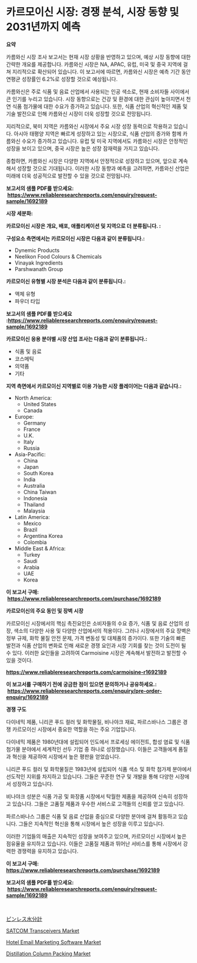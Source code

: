<p><h1>카르모이신 시장: 경쟁 분석, 시장 동향 및 2031년까지 예측</h1></p><p><strong>요약</strong></p>
<p><p>카름와신 시장 조사 보고서는 현재 시장 상황을 반영하고 있으며, 예상 시장 동향에 대한 간략한 개요를 제공합니다. 카름와신 시장은 NA, APAC, 유럽, 미국 및 중국 지역에 걸쳐 지리적으로 확산되어 있습니다. 이 보고서에 따르면, 카름와신 시장은 예측 기간 동안 연평균 성장률인 6.2%로 성장할 것으로 예상됩니다.</p><p>카름와신은 주로 식품 및 음료 산업에서 사용되는 인공 색소로, 현재 소비자들 사이에서 큰 인기를 누리고 있습니다. 시장 동향으로는 건강 및 환경에 대한 관심이 높아지면서 천연 식품 첨가물에 대한 수요가 증가하고 있습니다. 또한, 식품 산업의 혁신적인 제품 및 기술 발전으로 인해 카름와신 시장이 더욱 성장할 것으로 전망됩니다.</p><p>지리적으로, 북미 지역은 카름와신 시장에서 주요 시장 성장 동력으로 작용하고 있습니다. 아시아 태평양 지역은 빠르게 성장하고 있는 시장으로, 식품 산업의 증가와 함께 카름와신 수요가 증가하고 있습니다. 유럽 및 미국 지역에서도 카름와신 시장은 안정적인 성장을 보이고 있으며, 중국 시장은 높은 성장 잠재력을 가지고 있습니다.</p><p>종합하면, 카름와신 시장은 다양한 지역에서 안정적으로 성장하고 있으며, 앞으로 계속해서 성장할 것으로 기대됩니다. 이러한 시장 동향과 예측을 고려하면, 카름와신 산업은 미래에 더욱 성공적으로 발전할 수 있을 것으로 전망됩니다.</p></p>
<p><strong>보고서의 샘플 PDF를 받으세요: &nbsp;<a href="https://www.reliableresearchreports.com/enquiry/request-sample/1692189">https://www.reliableresearchreports.com/enquiry/request-sample/1692189</a></strong></p>
<p><strong>시장 세분화:</strong></p>
<p><strong> 카르모이신 시장은 개요, 배포, 애플리케이션 및 지역으로 더 분류됩니다. :</strong></p>
<p><strong>구성요소 측면에서는 카르모이신 시장은 다음과 같이 분류됩니다.:</strong></p>
<p><ul><li>Dynemic Products</li><li>Neelikon Food Colours & Chemicals</li><li>Vinayak Ingredients</li><li>Parshwanath Group</li></ul></p>
<p><strong> 카르모이신 유형별 시장 분석은 다음과 같이 분류됩니다.:</strong></p>
<p><ul><li>액체 유형</li><li>파우더 타입</li></ul></p>
<p><strong>보고서의 샘플 PDF를 받으세요 :<a href="https://www.reliableresearchreports.com/enquiry/request-sample/1692189">https://www.reliableresearchreports.com/enquiry/request-sample/1692189</a></strong></p>
<p><strong> 카르모이신 응용 분야별 시장 산업 조사는 다음과 같이 분류됩니다.:</strong></p>
<p><ul><li>식품 및 음료</li><li>코스메틱</li><li>의약품</li><li>기타</li></ul></p>
<p><strong>지역 측면에서 카르모이신 지역별로 이용 가능한 시장 플레이어는 다음과 같습니다.:</strong></p>
<p><ul>
    <li>
        North America:
        <ul>
            <li>United States</li>
            <li>Canada</li>
        </ul>
    </li>
    <li>
        Europe:
        <ul>
            <li>Germany</li>
            <li>France</li>
            <li>U.K.</li>
            <li>Italy</li>
            <li>Russia</li>
        </ul>
    </li>
    <li>
        Asia-Pacific:
        <ul>
            <li>China</li>
            <li>Japan</li>
            <li>South Korea</li>
            <li>India</li>
            <li>Australia</li>
            <li>China Taiwan</li>
            <li>Indonesia</li>
            <li>Thailand</li>
            <li>Malaysia</li>
        </ul>
    </li>
    <li>
        Latin America:
        <ul>
            <li>Mexico</li>
            <li>Brazil</li>
            <li>Argentina Korea</li>
            <li>Colombia</li>
        </ul>
    </li>
    <li>
        Middle East & Africa:
        <ul>
            <li>Turkey</li>
            <li>Saudi</li>
            <li>Arabia</li>
            <li>UAE</li>
            <li>Korea</li>
        </ul>
    </li>
    </ul></p>
<p><strong>이 보고서 구매: &nbsp;<a href="https://www.reliableresearchreports.com/purchase/1692189">https://www.reliableresearchreports.com/purchase/1692189</a></strong></p>
<p><strong>카르모이신의 주요 동인 및 장벽 시장</strong></p>
<p><p>카르모이신 시장에서의 핵심 촉진요인은 소비자들의 수요 증가, 식품 및 음료 산업의 성장, 색소의 다양한 사용 및 다양한 산업에서의 적용이다. 그러나 시장에서의 주요 장벽은 정부 규제, 화학 물질 안전 문제, 가격 변동성 및 대체품의 증가이다. 또한 기술의 빠른 발전과 식품 산업의 변화로 인해 새로운 경쟁 요인과 시장 기회를 찾는 것이 도전이 될 수 있다. 이러한 요인들을 고려하여 Carmoisine 시장은 계속해서 발전하고 발전할 수 있을 것이다.</p></p>
<p><strong><a href="https://www.reliableresearchreports.com/carmoisine-r1692189">https://www.reliableresearchreports.com/carmoisine-r1692189</a></strong></p>
<p><strong>이 보고서를 구매하기 전에 궁금한 점이 있으면 문의하거나 공유하세요.: &nbsp;<a href="https://www.reliableresearchreports.com/enquiry/pre-order-enquiry/1692189">https://www.reliableresearchreports.com/enquiry/pre-order-enquiry/1692189</a></strong></p>
<p><strong>경쟁 구도</strong></p>
<p><p>다이네믹 제품, 니리콘 푸드 컬러 및 화학물질, 비나야크 재료, 파르스바나스 그룹은 경쟁 카르모이신 시장에서 중요한 역할을 하는 주요 기업입니다. </p><p>다이네믹 제품은 1980년대에 설립되어 인도에서 프로세싱 에이전트, 합성 염료 및 식품 첨가물 분야에서 세계적인 선두 기업 중 하나로 성장했습니다. 이들은 고객들에게 품질과 혁신을 제공하여 시장에서 높은 평판을 얻었습니다.</p><p>니리콘 푸드 컬러 및 화학물질은 1983년에 설립되어 식품 색소 및 화학 첨가제 분야에서 선도적인 지위를 차지하고 있습니다. 그들은 꾸준한 연구 및 개발을 통해 다양한 시장에서 성장하고 있습니다.</p><p>비나야크 성분은 식품 가공 및 화장품 시장에서 탁월한 제품을 제공하여 신속히 성장하고 있습니다. 그들은 고품질 제품과 우수한 서비스로 고객들의 신뢰를 얻고 있습니다.</p><p>파르스바나스 그룹은 식품 및 음료 산업을 중심으로 다양한 분야에 걸쳐 활동하고 있습니다. 그들은 지속적인 혁신을 통해 시장에서 높은 성장을 이루고 있습니다.</p><p>이러한 기업들의 매출은 지속적인 성장을 보여주고 있으며, 카르모이신 시장에서 높은 점유율을 유지하고 있습니다. 이들은 고품질 제품과 뛰어난 서비스를 통해 시장에서 강력한 경쟁력을 유지하고 있습니다.</p></p>
<p><strong>이 보고서 구매: &nbsp; <a href="https://www.reliableresearchreports.com/purchase/1692189">https://www.reliableresearchreports.com/purchase/1692189</a></strong></p>
<p><strong>보고서의 샘플 PDF를 받으세요: &nbsp;<a href="https://www.reliableresearchreports.com/enquiry/request-sample/1692189">https://www.reliableresearchreports.com/enquiry/request-sample/1692189</a></strong><strong></strong></p>
<p>&nbsp;</p>
<p><p><a href="https://github.com/zoetazuur/Market-Research-Report-List-1/blob/main/757883425598.md">ピンレス水分計</a></p><p><a href="https://www.linkedin.com/pulse/satcom-transceivers-market-report-reveals-latest-trends-qk74e?trackingId=tiwXn9uvEkgUlp%2BZnitz3w%3D%3D">SATCOM Transceivers Market</a></p><p><a href="https://github.com/biheemgalvinlouises6hokrh3h/Market-Research-Report-List-2/blob/main/hotel-email-marketing-software-market.md">Hotel Email Marketing Software Market</a></p><p><a href="https://www.linkedin.com/pulse/distillation-column-packing-market-share-amp-new-trends-a0mme?trackingId=pPfdbopNXlHfi4%2FrLuIABQ%3D%3D">Distillation Column Packing Market</a></p></p>